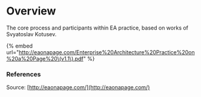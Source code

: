 # Overview

The core process and participants within EA practice, based on works of Svyatoslav Kotusev.

{% embed url="http://eaonapage.com/Enterprise%20Architecture%20Practice%20on%20a%20Page%20\(v1.1\).pdf" %}

### References

Source: [http://eaonapage.com/](http://eaonapage.com/)

